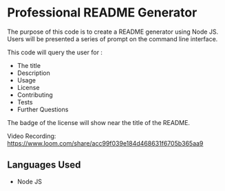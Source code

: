 # Professional README Generator 
The purpose of this code is to create a README generator using Node JS. Users will be presented a series of prompt on the command line interface. 

This code will query the user for : 
- The title
- Description
- Usage
- License 
- Contributing
- Tests
- Further Questions

The badge of the license will show near the title of the README. 

Video Recording: https://www.loom.com/share/acc99f039e184d468631f6705b365aa9


## Languages Used
- Node JS
